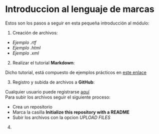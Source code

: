 # Introduccion al lenguaje de marcas

Estos son los pasos a seguir en esta pequeña introducción al módulo:

1. Creación de archivos:
 * _Ejemplo .rtf_
 * _Ejemplo .html_
 * _Ejemplo .xml_

2. Realizar el tutorial **Markdown**:

 Dicho tutorial, está compuesto de ejemplos prácticos en [este enlace](http://www.markdowntutorial.com/)
 
3. Registro y subida de archivos a **GitHub**:

 Cualquier usuario puede registrarse [aquí](https://github.com/join)  
 Para subir los archivos seguir el siguiente proceso:
  * Crea un repositorio
  * Marca la casilla **Initialize this repository with a README**
  * Subir los archivos con la opcion _UPLOAD FILES_

4.

